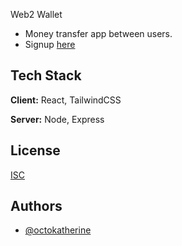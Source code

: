 Web2 Wallet

-  Money transfer app between users. 
- Signup  [here](https://web2wallet-archived.rohithreddy.site/signup)



## Tech Stack

**Client:** React, TailwindCSS

**Server:** Node, Express


## License

[ISC](https://choosealicense.com/licenses/isc/)



## Authors

- [@octokatherine](https://www.github.com/rohithreddy009)

